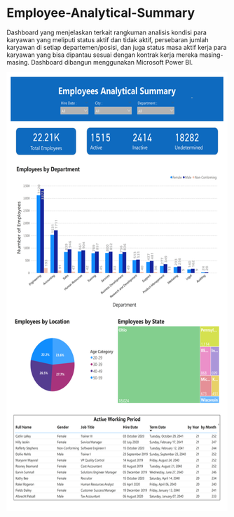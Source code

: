 # Employee-Analytical-Summary
Dashboard yang menjelaskan terkait rangkuman analisis kondisi para karyawan yang meliputi status aktif dan tidak aktif, persebaran jumlah karyawan di setiap departemen/posisi, dan juga status masa aktif kerja para karyawan yang bisa dipantau sesuai dengan kontrak kerja mereka masing-masing. Dashboard dibangun menggunakan Microsoft Power BI.

<a href="URL_REDIRECT" target="blank"><img align="center" src="https://github.com/nuralfir/Employee-Analytical-Summary/blob/2fcd7a5b4c9e2560e2d74a1a07afc6f1dd983985/Rizal_Employee%20Analytical%20Summary_1.jpg" height="1000"/></a>
